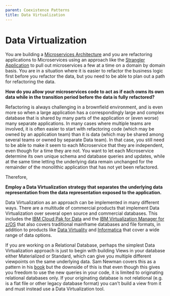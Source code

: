 ```yaml
---
parent: Coexistence Patterns
title: Data Virtualization
---
```

# Data Virtualization

You are building a [Microservices Architecture](../Microservices/Microservices-Architecture.md) and you are refactoring applications to Microservices using an approach like the [Strangler Application](../Cloud-Adoption/Strangler-App.md) to pull out microservices a few at a time on a domain by domain basis.  You are in a situation where it is easier to refactor the business logic first before you refactor the data, but you need to be able to plan out a path for refactoring the data.

**How do you allow your microservices code to act as if each owns its own data while in the transition period before the data is fully refactored?**

Refactoring is always challenging in a brownfield environment, and is even more so when a large application has a correspondingly large and complex database that is shared by many parts of the application or (even worse) many separate applications.  In many cases where multiple teams are involved, it is often easier to start with refactoring code (which may be owned by an application team) than it is data (which may be shared among several teams or owned by separate Data team).  In that case, you still need to be able to make it seem to each Microservice that they are independent, even though for a time they are not.  You want to let each Microservice determine its own unique schema and database queries and updates, while at the same time letting the underlying data remain unchanged for the remainder of the monolithic application that has not yet been refactored.

Therefore,

**Employ a Data Virtualization strategy that separates the underlying data representation from the data representation exposed to the application.**

Data Virtualization as an approach can be implemented in many different ways.  There are a multitude of commercial products that implement Data Virtualization over several open source and commercial databases.  This includes the [IBM Cloud Pak for Data](https://www.ibm.com/analytics/data-virtualization) and the [IBM Virtualization Manager for z/OS](https://www.ibm.com/products/data-virtualization-manager-for-zos) that also covers traditional mainframe databases and file formats, in addition to products like [Data Virtuality](https://datavirtuality.com/) and [Informatica](https://informatica.com) that cover a wide range of data options.  

If you are working on a Relational Database, perhaps the simplest Data Virtualization approach is just to begin with building Views in your database either Materialized or Standard, which can give you multiple different viewpoints on the same underlying data.  Sam Newman covers this as a pattern in his [book](https://samnewman.io/books/monolith-to-microservices/) but the downside of this is that even though this gives you freedom to use the new queries in your code, it is limited to originating relational databases only. If your originating database is not relational (e.g. is a flat file or other legacy database format) you can't build a view from it and must instead use a Data Virtualization tool. 
